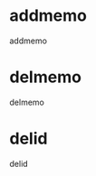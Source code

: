 <h1 class="contract"> addmemo </h1>
addmemo

<h1 class="contract"> delmemo </h1>
delmemo

<h1 class="contract"> delid </h1>
delid
